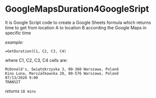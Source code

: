 # GoogleMapsDuration4GoogleSript

It is Google Script code to create a Google Sheets formula which returns time to get from location A to location B according the Google Maps in specific time 

*example:*

```=GetDuration(C1, C2, C3, C4)```

where C1, C2, C3, C4 cells are:

```
McDonald's, Świętokrzyska 3, 00-360 Warszawa, Poland
Kino Luna, Marszałkowska 28, 00-576 Warszawa, Poland
07/13/2020 9:00
TRANSIT
```

*returns*
```18 mins```
